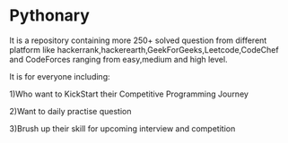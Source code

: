 # Pythonary
It is a repository containing more 250+ solved question  from different platform like hackerrank,hackerearth,GeekForGeeks,Leetcode,CodeChef and CodeForces ranging from easy,medium and high level.

It is for everyone including:

1)Who want to KickStart their Competitive Programming Journey

2)Want to daily practise question

3)Brush up their skill for upcoming interview and competition
